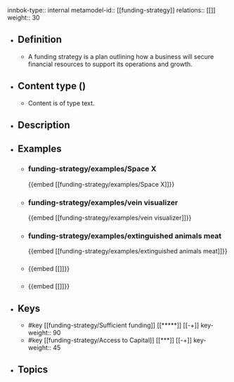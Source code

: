 innbok-type:: internal
metamodel-id:: [[funding-strategy]]
relations:: [[]]
weight:: 30

- ## Definition
  - A funding strategy is a plan outlining how a business will secure financial resources to support its operations and growth.
- ## Content type ()
  - Content is of type text.
  
- ## Description
- ## Examples
  - ### funding-strategy/examples/Space X
    {{embed [[funding-strategy/examples/Space X]]}}
  - ### funding-strategy/examples/vein visualizer
    {{embed [[funding-strategy/examples/vein visualizer]]}}
  - ### funding-strategy/examples/extinguished animals meat
    {{embed [[funding-strategy/examples/extinguished animals meat]]}}
  - ### 
    {{embed [[]]}}
  - ### 
    {{embed [[]]}}
  
- ## Keys
  - #key [[funding-strategy/Sufficient funding]] [[*****]] [[-+]]
    key-weight:: 90
  - #key [[funding-strategy/Access to Capital]] [[***]] [[-+]]
    key-weight:: 45
- ## Topics
  

